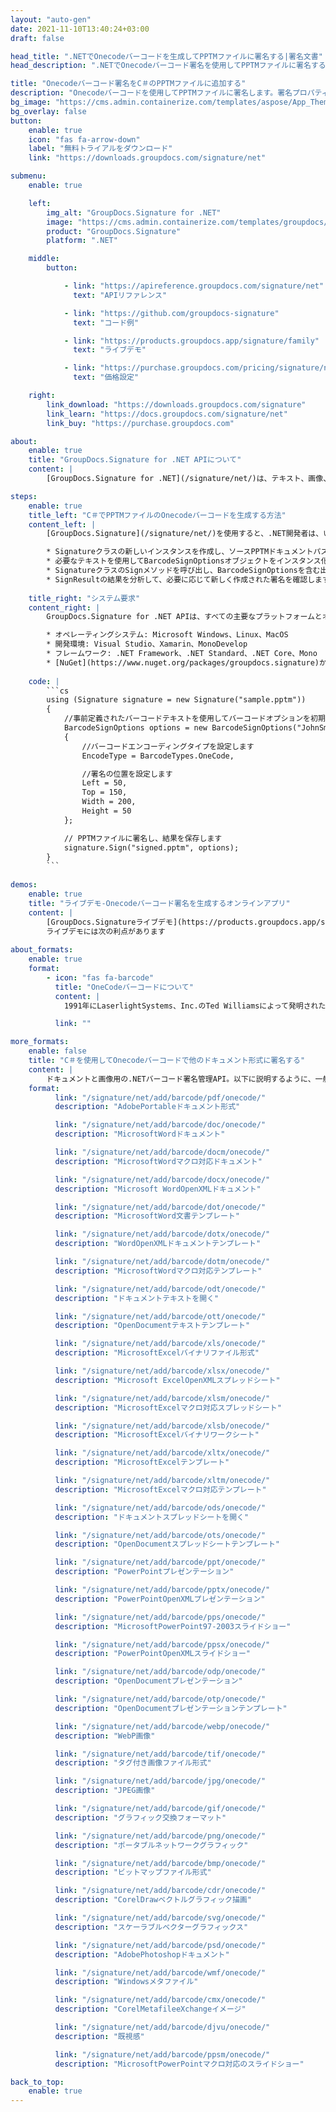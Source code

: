 ```yaml
---
layout: "auto-gen"
date: 2021-11-10T13:40:24+03:00
draft: false

head_title: ".NETでOnecodeバーコードを生成してPPTMファイルに署名する|署名文書"
head_description: ".NETでOnecodeバーコード署名を使用してPPTMファイルに署名する-人気のあるビジネスドキュメントや画像ファイル形式にバーコードを追加します."

title: "Onecodeバーコード署名をC＃のPPTMファイルに追加する"
description: "Onecodeバーコードを使用してPPTMファイルに署名します。署名プロパティを操作し、ニーズに合ったドキュメント内で高度な署名オプションを設定します."
bg_image: "https://cms.admin.containerize.com/templates/aspose/App_Themes/V3/images/bg/header1.png"
bg_overlay: false
button:
    enable: true
    icon: "fas fa-arrow-down"
    label: "無料トライアルをダウンロード"
    link: "https://downloads.groupdocs.com/signature/net"

submenu:
    enable: true

    left:
        img_alt: "GroupDocs.Signature for .NET"
        image: "https://cms.admin.containerize.com/templates/groupdocs/images/product-logos/90x90-noborder/groupdocs-signature-net.png"
        product: "GroupDocs.Signature"
        platform: ".NET"

    middle:
        button:

            - link: "https://apireference.groupdocs.com/signature/net"
              text: "APIリファレンス"

            - link: "https://github.com/groupdocs-signature"
              text: "コード例"

            - link: "https://products.groupdocs.app/signature/family"
              text: "ライブデモ"

            - link: "https://purchase.groupdocs.com/pricing/signature/net"
              text: "価格設定"

    right:
        link_download: "https://downloads.groupdocs.com/signature"
        link_learn: "https://docs.groupdocs.com/signature/net"
        link_buy: "https://purchase.groupdocs.com"

about:
    enable: true
    title: "GroupDocs.Signature for .NET APIについて"
    content: |
        [GroupDocs.Signature for .NET](/signature/net/)は、テキスト、画像、バーコード、スタンプ、フォームフィールド、QRコード、メタデータなどのさまざまな署名タイプを使用してデジタルドキュメントに電子署名するネイティブ.NETAPIです。ユーザーは、PDF、Microsoft Word、Excelワークシート、PowerPointプレゼンテーション、Adobe Photoshop、メタファイル、および画像ファイル形式内のデジタル署名を追加、編集、検証、削除、および検索でき、必要に応じて署名プロパティをカスタマイズするための追加サポートがあります。

steps:
    enable: true
    title_left: "C＃でPPTMファイルのOnecodeバーコードを生成する方法"
    content_left: |
        [GroupDocs.Signature](/signature/net/)を使用すると、.NET開発者は、いくつかの簡単な手順を実行することで、アプリケーション内のPPTMファイルにOnecodeバーコードを簡単に追加できます。

        * Signatureクラスの新しいインスタンスを作成し、ソースPPTMドキュメントパスをコンストラクターパラメーターとして渡します。
        * 必要なテキストを使用してBarcodeSignOptionsオブジェクトをインスタンス化し、EncodeTypeプロパティをOneCodeに設定します。
        * SignatureクラスのSignメソッドを呼び出し、BarcodeSignOptionsを含む出力PPTMファイル名を渡します。
        * SignResultの結果を分析して、必要に応じて新しく作成された署名を確認します。
        
    title_right: "システム要求"
    content_right: |
        GroupDocs.Signature for .NET APIは、すべての主要なプラットフォームとオペレーティングシステムでサポートされています。以下のコードを実行する前に、システムに次の前提条件がインストールされていることを確認してください。

        * オペレーティングシステム: Microsoft Windows、Linux、MacOS
        * 開発環境: Visual Studio、Xamarin、MonoDevelop
        * フレームワーク: .NET Framework、.NET Standard、.NET Core、Mono
        * [NuGet](https://www.nuget.org/packages/groupdocs.signature)からGroupDocs.Signaturefor.NETの最新バージョンをダウンロードします
        
    code: |
        ```cs
        using (Signature signature = new Signature("sample.pptm"))
        {
            //事前定義されたバーコードテキストを使用してバーコードオプションを初期化します
            BarcodeSignOptions options = new BarcodeSignOptions("JohnSmith")
            {
                //バーコードエンコーディングタイプを設定します
                EncodeType = BarcodeTypes.OneCode,

                //署名の位置を設定します
                Left = 50,
                Top = 150,
                Width = 200,
                Height = 50
            };

            // PPTMファイルに署名し、結果を保存します 
            signature.Sign("signed.pptm", options);
        }
        ```
        
demos:
    enable: true
    title: "ライブデモ-Onecodeバーコード署名を生成するオンラインアプリ"
    content: |
        [GroupDocs.Signatureライブデモ](https://products.groupdocs.app/signature/family)サイトにアクセスして、OnecodeバーコードをPPTMファイルに今すぐ追加してください。  
        ライブデモには次の利点があります
        
about_formats:
    enable: true
    format:
        - icon: "fas fa-barcode"
          title: "OneCodeバーコードについて"
          content: |
            1991年にLaserlightSystems、Inc.のTed Williamsによって発明された、Code Oneは、パブリックドメインで最初の2次元マトリックスシンボル体系でした。一部のIntermecプリンターでのみ使用されます。

          link: ""

more_formats:
    enable: false
    title: "C＃を使用してOnecodeバーコードで他のドキュメント形式に署名する"
    content: |
        ドキュメントと画像用の.NETバーコード署名管理API。以下に説明するように、一般的なファイル形式のいくつかにバーコード署名を追加します。
    format: 
          link: "/signature/net/add/barcode/pdf/onecode/"
          description: "AdobePortableドキュメント形式"

          link: "/signature/net/add/barcode/doc/onecode/"
          description: "MicrosoftWordドキュメント"

          link: "/signature/net/add/barcode/docm/onecode/"
          description: "MicrosoftWordマクロ対応ドキュメント"

          link: "/signature/net/add/barcode/docx/onecode/"
          description: "Microsoft WordOpenXMLドキュメント"

          link: "/signature/net/add/barcode/dot/onecode/"
          description: "MicrosoftWord文書テンプレート"

          link: "/signature/net/add/barcode/dotx/onecode/"
          description: "WordOpenXMLドキュメントテンプレート"

          link: "/signature/net/add/barcode/dotm/onecode/"
          description: "MicrosoftWordマクロ対応テンプレート"       

          link: "/signature/net/add/barcode/odt/onecode/"
          description: "ドキュメントテキストを開く"

          link: "/signature/net/add/barcode/ott/onecode/"
          description: "OpenDocumentテキストテンプレート"

          link: "/signature/net/add/barcode/xls/onecode/"
          description: "MicrosoftExcelバイナリファイル形式"

          link: "/signature/net/add/barcode/xlsx/onecode/"
          description: "Microsoft ExcelOpenXMLスプレッドシート"

          link: "/signature/net/add/barcode/xlsm/onecode/"
          description: "MicrosoftExcelマクロ対応スプレッドシート"

          link: "/signature/net/add/barcode/xlsb/onecode/"
          description: "MicrosoftExcelバイナリワークシート"

          link: "/signature/net/add/barcode/xltx/onecode/"
          description: "MicrosoftExcelテンプレート"

          link: "/signature/net/add/barcode/xltm/onecode/"
          description: "MicrosoftExcelマクロ対応テンプレート"

          link: "/signature/net/add/barcode/ods/onecode/"
          description: "ドキュメントスプレッドシートを開く"

          link: "/signature/net/add/barcode/ots/onecode/"
          description: "OpenDocumentスプレッドシートテンプレート"

          link: "/signature/net/add/barcode/ppt/onecode/"
          description: "PowerPointプレゼンテーション"

          link: "/signature/net/add/barcode/pptx/onecode/"
          description: "PowerPointOpenXMLプレゼンテーション"

          link: "/signature/net/add/barcode/pps/onecode/"
          description: "MicrosoftPowerPoint97-2003スライドショー"

          link: "/signature/net/add/barcode/ppsx/onecode/"
          description: "PowerPointOpenXMLスライドショー"                              

          link: "/signature/net/add/barcode/odp/onecode/"
          description: "OpenDocumentプレゼンテーション"

          link: "/signature/net/add/barcode/otp/onecode/"
          description: "OpenDocumentプレゼンテーションテンプレート"

          link: "/signature/net/add/barcode/webp/onecode/"
          description: "WebP画像"

          link: "/signature/net/add/barcode/tif/onecode/"
          description: "タグ付き画像ファイル形式"

          link: "/signature/net/add/barcode/jpg/onecode/"
          description: "JPEG画像"

          link: "/signature/net/add/barcode/gif/onecode/"
          description: "グラフィック交換フォーマット"

          link: "/signature/net/add/barcode/png/onecode/"
          description: "ポータブルネットワークグラフィック"

          link: "/signature/net/add/barcode/bmp/onecode/"
          description: "ビットマップファイル形式"

          link: "/signature/net/add/barcode/cdr/onecode/"
          description: "CorelDrawベクトルグラフィック描画"

          link: "/signature/net/add/barcode/svg/onecode/"
          description: "スケーラブルベクターグラフィックス"

          link: "/signature/net/add/barcode/psd/onecode/"
          description: "AdobePhotoshopドキュメント"

          link: "/signature/net/add/barcode/wmf/onecode/"
          description: "Windowsメタファイル"        

          link: "/signature/net/add/barcode/cmx/onecode/"
          description: "CorelMetafileeXchangeイメージ"

          link: "/signature/net/add/barcode/djvu/onecode/"
          description: "既視感"

          link: "/signature/net/add/barcode/ppsm/onecode/"
          description: "MicrosoftPowerPointマクロ対応のスライドショー"

back_to_top:
    enable: true
---
```


